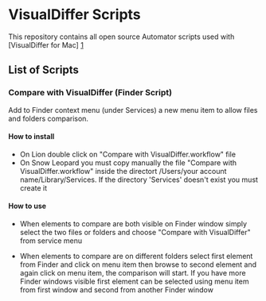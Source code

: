 VisualDiffer Scripts
=====

This repository contains all open source Automator scripts used with [VisualDiffer for Mac] [1]

List of Scripts
-----------------------------------------

### Compare with VisualDiffer (Finder Script)

Add to Finder context menu (under Services) a new menu item to allow files and folders comparison.

#### How to install

- On Lion double click on "Compare with VisualDiffer.workflow" file
- On Snow Leopard you must copy manually the file "Compare with VisualDiffer.workflow" inside the directort /Users/your account name/Library/Services. If the directory 'Services' doesn't exist you must create it

#### How to use

- When elements to compare are both visible on Finder window simply select the two files or folders and choose "Compare with VisualDiffer" from service menu

- When elements to compare are on different folders select first element from Finder and click on menu item then browse to second element and again click on menu item, the comparison will start. If you have more Finder windows visible first element can be selected using menu item from first window and second from another Finder window


[1]: http://visualdiffer.com